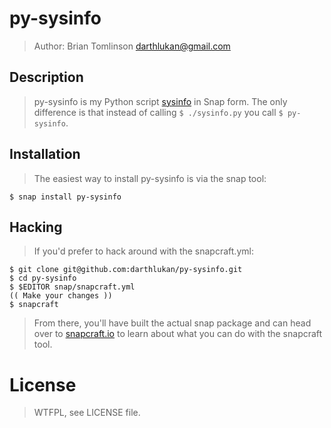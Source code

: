 # py-sysinfo

> Author: Brian Tomlinson <darthlukan@gmail.com>


## Description

> py-sysinfo is my Python script [sysinfo](https://github.com/darthlukan/sysinfo) in Snap form. The only difference
> is that instead of calling ```$ ./sysinfo.py``` you call ```$ py-sysinfo```.


## Installation

> The easiest way to install py-sysinfo is via the snap tool:

```
$ snap install py-sysinfo
```


## Hacking

> If you'd prefer to hack around with the snapcraft.yml:

```
$ git clone git@github.com:darthlukan/py-sysinfo.git
$ cd py-sysinfo
$ $EDITOR snap/snapcraft.yml
(( Make your changes ))
$ snapcraft
```

> From there, you'll have built the actual snap package and can head over to [snapcraft.io](https://snapcraft.io/)
> to learn about what you can do with the snapcraft tool.


# License

> WTFPL, see LICENSE file.
